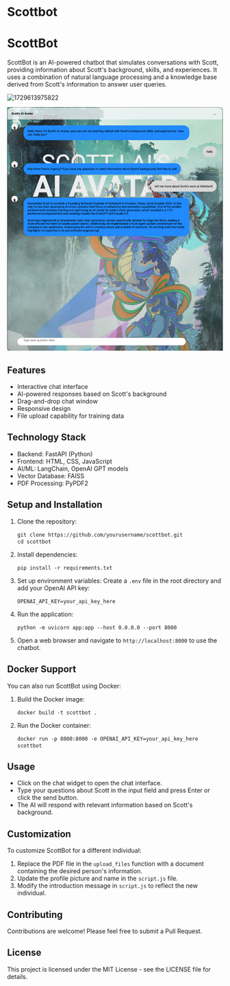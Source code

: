 # Scottbot


# ScottBot

ScottBot is an AI-powered chatbot that simulates conversations with Scott, providing information about Scott's background, skills, and experiences. It uses a combination of natural language processing and a knowledge base derived from Scott's information to answer user queries.

![1729613975822](image/README/1729613975822.png)

![1729613996052](image/README/1729613996052.png)

## Features

- Interactive chat interface
- AI-powered responses based on Scott's background
- Drag-and-drop chat window
- Responsive design
- File upload capability for training data

## Technology Stack

- Backend: FastAPI (Python)
- Frontend: HTML, CSS, JavaScript
- AI/ML: LangChain, OpenAI GPT models
- Vector Database: FAISS
- PDF Processing: PyPDF2

## Setup and Installation

1. Clone the repository:

   ```
   git clone https://github.com/yourusername/scottbot.git
   cd scottbot
   ```
2. Install dependencies:

   ```
   pip install -r requirements.txt
   ```
3. Set up environment variables:
   Create a `.env` file in the root directory and add your OpenAI API key:

   ```
   OPENAI_API_KEY=your_api_key_here
   ```
4. Run the application:

   ```
   python -m uvicorn app:app --host 0.0.0.0 --port 8000
   ```
5. Open a web browser and navigate to `http://localhost:8000` to use the chatbot.

## Docker Support

You can also run ScottBot using Docker:

1. Build the Docker image:

   ```
   docker build -t scottbot .
   ```
2. Run the Docker container:

   ```
   docker run -p 8000:8000 -e OPENAI_API_KEY=your_api_key_here scottbot
   ```

## Usage

- Click on the chat widget to open the chat interface.
- Type your questions about Scott in the input field and press Enter or click the send button.
- The AI will respond with relevant information based on Scott's background.

## Customization

To customize ScottBot for a different individual:

1. Replace the PDF file in the `upload_files` function with a document containing the desired person's information.
2. Update the profile picture and name in the `script.js` file.
3. Modify the introduction message in `script.js` to reflect the new individual.

## Contributing

Contributions are welcome! Please feel free to submit a Pull Request.

## License

This project is licensed under the MIT License - see the LICENSE file for details.

